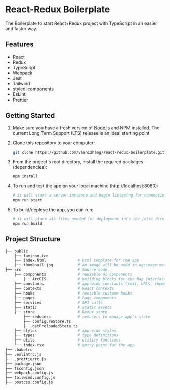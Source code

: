 # React-Redux Boilerplate

The Boilerplate to start React+Redux project with TypeScript in an easier and faster way. 

## Features

- React
- Redux
- TypeScript
- Webpack
- Jest
- Tailwind
- styled-components
- EsLint
- Prettier

## Getting Started

1. Make sure you have a fresh version of [Node.js](https://nodejs.org/en/) and NPM installed. The current Long Term Support (LTS) release is an ideal starting point

2. Clone this repository to your computer: 
    ```sh
    git clone https://github.com/vannizhang/react-redux-boilerplate.git
    ```


3. From the project's root directory, install the required packages (dependencies):

    ```sh
    npm install
    ```

4. To run and test the app on your local machine (http://localhost:8080):

    ```sh
    # it will start a server instance and begin listening for connections from localhost on port 8080
    npm run start
    ```

5. To build/deploye the app, you can run:

    ```sh
    # it will place all files needed for deployment into the /dist directory 
    npm run build
    ```

## Project Structure

```sh
├── public  
    ├── favicon.ico
    ├── index.html              # html template for the app
    ├── thumbnail.jpg           # an image will be used in og:image meta tag
├── src                         # Source code.
    ├── components              # reusable UI components
        ├── ArcGIS              # building blocks for the Map Interface with ArcGIS API for JavaScript (e.g. MapView, Search Widget and tec)
    ├── constants               # app-wide constants (text, URLs, themes and etc)
    ├── contexts                # React contexts
    ├── hooks                   # reusable custome hooks
    ├── pages                   # Page components
    ├── services                # API calls
    ├── static                  # static assets
    ├── store                   # Redux store
        ├── reducers            # reducers to manage app's state
        ├── configureStore.ts
        ├── getPreloadedState.ts 
    ├── styles                  # app-wide styles
    ├── types                   # type definitions
    ├── utils                   # utility functions
    └── index.tsx               # entry point for the app
├── .babelrc
├── .eslintrc.js
├── .prettierrc.js
├── package.json
├── tsconfig.json
├── webpack.config.js
├── tailwind.config.js
├── postcss.config.js
```